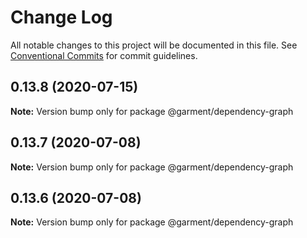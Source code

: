 # Change Log

All notable changes to this project will be documented in this file.
See [Conventional Commits](https://conventionalcommits.org) for commit guidelines.

## 0.13.8 (2020-07-15)

**Note:** Version bump only for package @garment/dependency-graph





## 0.13.7 (2020-07-08)

**Note:** Version bump only for package @garment/dependency-graph





## 0.13.6 (2020-07-08)

**Note:** Version bump only for package @garment/dependency-graph
